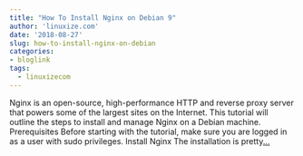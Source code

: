 ```yaml
---
title: "How To Install Nginx on Debian 9"
author: 'linuxize.com'
date: '2018-08-27'
slug: how-to-install-nginx-on-debian
categories:
- bloglink
tags:
  - linuxizecom
---
```


Nginx is an open-source, high-performance HTTP and reverse proxy server that powers some of the largest sites on the Internet. This tutorial will outline the steps to install and manage Nginx on a Debian machine. Prerequisites Before starting with the tutorial, make sure you are logged in as a user with sudo privileges. Install Nginx The installation is pretty[... <i class="fas fa-external-link-alt"></i>](https://linuxize.com/post/how-to-install-nginx-on-debian-9/)

